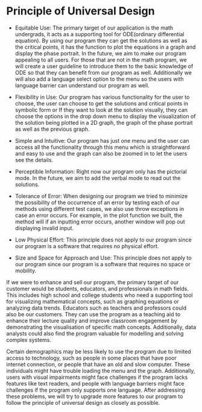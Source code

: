 # Principle of Universal Design
- Equitable Use: 
The primary target of our application is the math undergrads, it acts as a supporting tool for ODE(ordinary differential equation). By using our program they can get the solutions as well as the critical points, it has the function to plot the equations in a graph and display the phase portrait. In the future, we aim to make our program appealing to all users. For those that are not in the math program, we will create a user guideline to introduce them to the basic knowledge of ODE so that they can benefit from our program as well. Additionally we will also add a language select option to the menu so the users with language barrier can understand our program as well.

- Flexibility in Use: 
Our program has various functionality for the user to choose, the user can choose to get the solutions and critical points in symbolic form or If they want to look at the solution visually, they can choose the options in the drop down menu to display the visualization of the solution being plotted in a 2D graph, the graph of the phase portrait as well as the previous graph.

- Simple and Intuitive:
Our program has just one menu and the user can access all the functionality through this menu which is straightforward and easy to use and the graph can also be zoomed in to let the users see the details.

- Perceptible Information:
Right now our program only has the pictorial mode. In the future, we aim to add the verbal mode to read out the solutions.

- Tolerance of Error:
When designing our program we tried to minimize the possibility of the occurrence of an error by testing each of our methods using different test cases, we also use throw exceptions in case an error occurs. For example, in the plot function we built, the method will if an inputting error occurs, another window will pop out displaying invalid input.

- Low Physical Effort:
This principle does not apply to our program since our program is a software that requires no physical effort.

- Size and Space for Approach and Use:
This principle does not apply to our program since our program is a software that requires no space or mobility.


If we were to enhance and sell our program, the primary target of our customer would be students, educators, and professionals in math fields. This includes high school and college students who need a supporting tool for visualizing mathematical concepts, such as graphing equations or analyzing data trends. Educators such as teachers and professors could also be our customers. They can use the program as a teaching aid to enhance their lecture quality and improve classroom engagement by demonstrating the visualisation of specific math concepts. Additionally, data analysts could also find the program valuable for modelling and solving complex systems. 



Certain demographics may be less likely to use the program due to limited access to technology, such as people in some places that have poor internet connection, or people that have an old and slow computer. These individuals might have trouble loading the menu and the graph. Additionally, users with visual impairments might face challenges if the program lacks features like text readers, and people with language barriers might face challenges if the program only supports one language. After addressing these problems, we will try to upgrade more features to our program to follow the principle of universal design as closely as possible.
